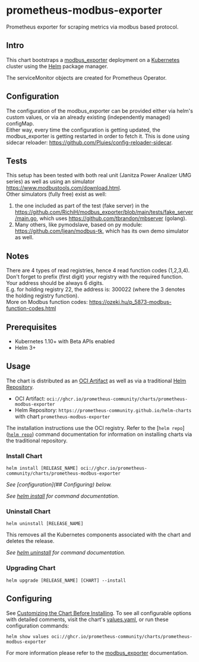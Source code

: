 # prometheus-modbus-exporter

Prometheus exporter for scraping metrics via modbus based protocol.

## Intro

This chart bootstraps a [modbus_exporter](https://github.com/RichiH/modbus_exporter) deployment on a [Kubernetes](http://kubernetes.io) cluster using the [Helm](https://helm.sh) package manager.

The serviceMonitor objects are created for Prometheus Operator.

## Configuration

The configuration of the modbus_exporter can be provided either via helm's custom values, or via an already existing (independently managed) configMap.  
Either way, every time the configuration is getting updated, the modbus_exporter is getting restarted in order to fetch it. This is done using sidecar reloader: <https://github.com/Pluies/config-reloader-sidecar>.

## Tests

This setup has been tested with both real unit (Janitza Power Analizer UMG series) as well as using an simulator <https://www.modbustools.com/download.html>.  
Other simulators (fully free) exist as well:

1. the one included as part of the test (fake server) in the <https://github.com/RichiH/modbus_exporter/blob/main/tests/fake_server/main.go>, which uses <https://github.com/tbrandon/mbserver> (golang).  
2. Many others, like pymodslave, based on py module: <https://github.com/ljean/modbus-tk>, which has its own demo simulator as well.  

## Notes

There are 4 types of read registries, hence 4 read function codes (1,2,3,4).  
Don't forget to prefix (first digit) your registry with the required function.  
Your address should be always 6 digits.  
E.g. for holding registry 22, the address is: 300022  (where the 3 denotes the holding registry function).  
More on Modbus function codes: <https://ozeki.hu/p_5873-modbus-function-codes.html>

## Prerequisites

- Kubernetes 1.10+ with Beta APIs enabled
- Helm 3+

## Usage

The chart is distributed as an [OCI Artifact](https://helm.sh/docs/topics/registries/) as well as via a traditional [Helm Repository](https://helm.sh/docs/topics/chart_repository/).

- OCI Artifact: `oci://ghcr.io/prometheus-community/charts/prometheus-modbus-exporter`
- Helm Repository: `https://prometheus-community.github.io/helm-charts` with chart `prometheus-modbus-exporter`

The installation instructions use the OCI registry. Refer to the [`helm repo`]([`helm repo`](https://helm.sh/docs/helm/helm_repo/)) command documentation for information on installing charts via the traditional repository.

### Install Chart

```console
helm install [RELEASE_NAME] oci://ghcr.io/prometheus-community/charts/prometheus-modbus-exporter
```

_See [configuration](## Configuring) below._

_See [helm install](https://helm.sh/docs/helm/helm_install/) for command documentation._

### Uninstall Chart

```console
helm uninstall [RELEASE_NAME]
```

This removes all the Kubernetes components associated with the chart and deletes the release.

_See [helm uninstall](https://helm.sh/docs/helm/helm_uninstall/) for command documentation._

### Upgrading Chart

```console
helm upgrade [RELEASE_NAME] [CHART] --install
```

## Configuring

See [Customizing the Chart Before Installing](https://helm.sh/docs/intro/using_helm/#customizing-the-chart-before-installing). To see all configurable options with detailed comments, visit the chart's [values.yaml](./values.yaml), or run these configuration commands:

```console
helm show values oci://ghcr.io/prometheus-community/charts/prometheus-modbus-exporter
```

For more information please refer to the [modbus_exporter](https://github.com/RichiH/modbus_exporter) documentation.
